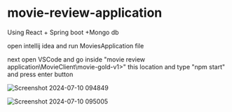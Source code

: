# movie-review-application
 Using React + Spring boot +Mongo db

 open intellij idea and run MoviesApplication file

 next open VSCode and go inside "movie review application\MovieClient\movie-gold-v1>" this location and type "npm start" and press enter button


![Screenshot 2024-07-10 094849](https://github.com/SDP-1/movie-review-application/assets/98279413/7a6dfd81-7e3a-4df4-9491-18cfc13f7b8a)

![Screenshot 2024-07-10 095005](https://github.com/SDP-1/movie-review-application/assets/98279413/e5d0f9c8-da7a-418b-82c9-0ba51a49654f)
